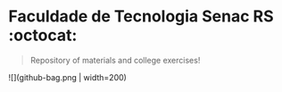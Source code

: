 # Faculdade de Tecnologia Senac RS :octocat:

> Repository of materials and college exercises!

![](github-bag.png | width=200)